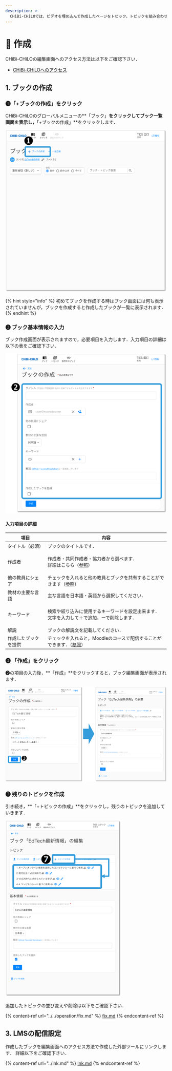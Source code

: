 ```yaml
---
description: >-
  CHiBi-CHiLOでは，ビデオを埋め込んで作成したページをトピック，トピックを組み合わせてまとめたページをブックと呼びます．ここでは，まずブックを作成し，ブックからトピックを追加していく方法を説明します．
---
```


# 🔹 作成

CHiBi-CHiLOの編集画面へのアクセス方法は以下をご確認下さい．

* [CHiBi-CHiLOへのアクセス](start/access.md)

## 1. ブックの作成

### ❶「+ブックの作成」をクリック

CHiBi-CHiLOのグローバルメニューの**「ブック」**をクリックしてブック一覧画面を表示し，**「+ブックの作成」**をクリックします．

![](<../../.gitbook/assets/image (58).png>)

{% hint style="info" %}
初めてブックを作成する時はブック画面には何も表示されていませんが，ブックを作成すると作成したブックが一覧に表示されます．
{% endhint %}

### ❷ ブック基本情報の入力

ブック作成画面が表示されますので，必要項目を入力します．入力項目の詳細は以下の表をご確認下さい．

![](<../../.gitbook/assets/image (260).png>)

#### 入力項目の詳細

| 項目         | 内容                                                                                 |
| ---------- | ---------------------------------------------------------------------------------- |
| タイトル（必須）   | ブックのタイトルです．                                                                        |
| 作成者        | <p>作成者・共同作成者・協力者から選べます．<br>詳細はこちら（<a href="../../operation/creator.md">参照</a>）</p> |
| 他の教員にシェア   | チェックを入れると他の教員とブックを共有することができます（[参照](../../operation/fork.md)）                       |
| 教材の主要な言語   | 主な言語を日本語・英語から選択してください．                                                             |
| キーワード      | <p>検索や絞り込みに使用するキーワードを設定出来ます．<br>文字を入力して＋で追加，ーで削除します．</p>                           |
| 解説         | ブックの解説文を記載してください．                                                                  |
| 作成したブックを提供 | チェックを入れると，Moodleのコースで配信することができます．（[参照](book.md#3-lmsno)）                           |

### ❸ 「作成」をクリック

&#x20;❷の項目の入力後，**「作成」**をクリックすると，ブック編集画面が表示されます．

![](<../../.gitbook/assets/image (174).png>)


### ❼ 残りのトピックを作成

引き続き，**「+トピックの作成」**をクリックし，残りのトピックを追加していきます．

![](<../../.gitbook/assets/image (118).png>)

追加したトピックの並び変えや削除は以下をご確認下さい．

{% content-ref url="../../operation/fix.md" %}
[fix.md](../../operation/fix.md)
{% endcontent-ref %}

## 3. LMSの配信設定

作成したブックを編集画面へのアクセス方法で作成した外部ツールにリンクします． 詳細以下をご確認下さい．

{% content-ref url="../lnk.md" %}
[lnk.md](../lnk.md)
{% endcontent-ref %}



